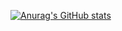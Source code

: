 [![Anurag's GitHub stats](https://github-readme-stats.vercel.app/api?username=joshuamarsh)](https://github.com/anuraghazra/github-readme-stats)
